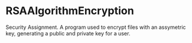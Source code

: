 # RSAAlgorithmEncryption
Security Assignment.
A program used to encrypt files with an assymetric key, generating a public and private key for a user.
